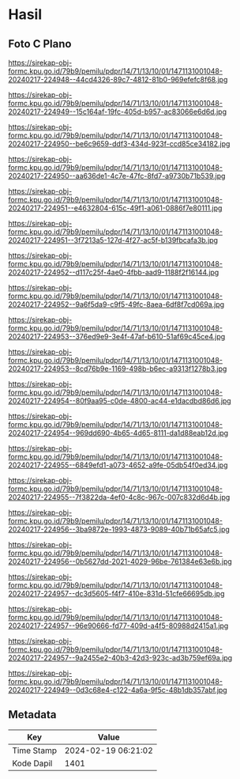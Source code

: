 # Hasil

## Foto C Plano

https://sirekap-obj-formc.kpu.go.id/79b9/pemilu/pdpr/14/71/13/10/01/1471131001048-20240217-224948--44cd4326-89c7-4812-81b0-969efefc8f68.jpg

https://sirekap-obj-formc.kpu.go.id/79b9/pemilu/pdpr/14/71/13/10/01/1471131001048-20240217-224949--15c164af-19fc-405d-b957-ac83066e6d6d.jpg

https://sirekap-obj-formc.kpu.go.id/79b9/pemilu/pdpr/14/71/13/10/01/1471131001048-20240217-224950--be6c9659-ddf3-434d-923f-ccd85ce34182.jpg

https://sirekap-obj-formc.kpu.go.id/79b9/pemilu/pdpr/14/71/13/10/01/1471131001048-20240217-224950--aa636de1-4c7e-47fc-8fd7-a9730b71b539.jpg

https://sirekap-obj-formc.kpu.go.id/79b9/pemilu/pdpr/14/71/13/10/01/1471131001048-20240217-224951--e4632804-615c-49f1-a061-0886f7e80111.jpg

https://sirekap-obj-formc.kpu.go.id/79b9/pemilu/pdpr/14/71/13/10/01/1471131001048-20240217-224951--3f7213a5-127d-4f27-ac5f-b139fbcafa3b.jpg

https://sirekap-obj-formc.kpu.go.id/79b9/pemilu/pdpr/14/71/13/10/01/1471131001048-20240217-224952--d117c25f-4ae0-4fbb-aad9-1188f2f16144.jpg

https://sirekap-obj-formc.kpu.go.id/79b9/pemilu/pdpr/14/71/13/10/01/1471131001048-20240217-224952--9a6f5da9-c9f5-49fc-8aea-6df8f7cd069a.jpg

https://sirekap-obj-formc.kpu.go.id/79b9/pemilu/pdpr/14/71/13/10/01/1471131001048-20240217-224953--376ed9e9-3e4f-47af-b610-51af69c45ce4.jpg

https://sirekap-obj-formc.kpu.go.id/79b9/pemilu/pdpr/14/71/13/10/01/1471131001048-20240217-224953--8cd76b9e-1169-498b-b6ec-a9313f1278b3.jpg

https://sirekap-obj-formc.kpu.go.id/79b9/pemilu/pdpr/14/71/13/10/01/1471131001048-20240217-224954--80f9aa95-c0de-4800-ac44-e1dacdbd86d6.jpg

https://sirekap-obj-formc.kpu.go.id/79b9/pemilu/pdpr/14/71/13/10/01/1471131001048-20240217-224954--969dd690-4b65-4d65-8111-da1d88eab12d.jpg

https://sirekap-obj-formc.kpu.go.id/79b9/pemilu/pdpr/14/71/13/10/01/1471131001048-20240217-224955--6849efd1-a073-4652-a9fe-05db54f0ed34.jpg

https://sirekap-obj-formc.kpu.go.id/79b9/pemilu/pdpr/14/71/13/10/01/1471131001048-20240217-224955--7f3822da-4ef0-4c8c-967c-007c832d6d4b.jpg

https://sirekap-obj-formc.kpu.go.id/79b9/pemilu/pdpr/14/71/13/10/01/1471131001048-20240217-224956--3ba9872e-1993-4873-9089-40b71b65afc5.jpg

https://sirekap-obj-formc.kpu.go.id/79b9/pemilu/pdpr/14/71/13/10/01/1471131001048-20240217-224956--0b5627dd-2021-4029-96be-761384e63e6b.jpg

https://sirekap-obj-formc.kpu.go.id/79b9/pemilu/pdpr/14/71/13/10/01/1471131001048-20240217-224957--dc3d5605-f4f7-410e-831d-51cfe66695db.jpg

https://sirekap-obj-formc.kpu.go.id/79b9/pemilu/pdpr/14/71/13/10/01/1471131001048-20240217-224957--96e90666-fd77-409d-a4f5-80988d2415a1.jpg

https://sirekap-obj-formc.kpu.go.id/79b9/pemilu/pdpr/14/71/13/10/01/1471131001048-20240217-224957--9a2455e2-40b3-42d3-923c-ad3b759ef69a.jpg

https://sirekap-obj-formc.kpu.go.id/79b9/pemilu/pdpr/14/71/13/10/01/1471131001048-20240217-224949--0d3c68e4-c122-4a6a-9f5c-48b1db357abf.jpg


## Metadata

| Key        | Value               |
| ---------- | ------------------- |
| Time Stamp | 2024-02-19 06:21:02 |
| Kode Dapil | 1401                |



